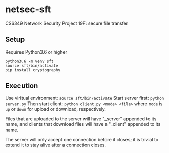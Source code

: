 # netsec-sft
CS6349 Network Security Project 19F: secure file transfer

## Setup
Requires Python3.6 or higher
```
python3.6 -m venv sft
source sft/bin/activate
pip install cryptography
```

## Execution
Use viritual environment: `source sft/bin/activate`
Start server first: `python server.py`
Then start client: `python client.py <mode> <file>`
where `mode` is `up` or `down` for upload or download, respectively.

Files that are uploaded to the server will have "_server" appended to its name,
and clients that download files will have a "_client" appended to its name.

The server will only accept one connection before it closes; it is trivial to
extend it to stay alive after a connection closes.
